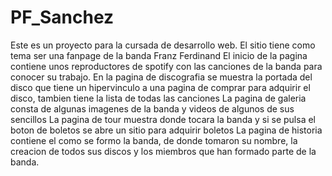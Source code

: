 # PF_Sanchez
Este es un proyecto para la cursada de desarrollo web. El sitio tiene como tema ser una fanpage de la banda Franz Ferdinand
El inicio de la pagina contiene unos reproductores de spotify con las canciones de la banda para conocer su trabajo.
En la pagina de discografia se muestra la portada del disco que tiene un hipervinculo a una pagina de comprar para adquirir el disco, tambien tiene la lista de todas las canciones
La pagina de galeria consta de algunas imagenes de la banda y videos de algunos de sus sencillos
La pagina de tour muestra donde tocara la banda y si se pulsa el boton de boletos se abre un sitio para adquirir boletos
La pagina de historia contiene el como se formo la banda, de donde tomaron su nombre, la creacion de todos sus discos y los  miembros que han formado parte de la banda.
